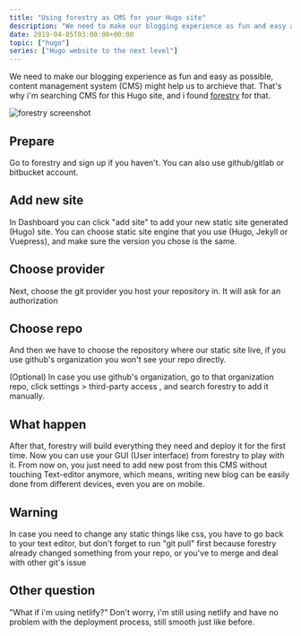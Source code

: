 ```yaml
---
title: "Using forestry as CMS for your Hugo site"
description: "We need to make our blogging experience as fun and easy as possible, content management system might help us to do that"
date: 2019-04-05T03:00:00+00:00
topic: ["hugo"]
series: ["Hugo website to the next level"]
---
```


We need to make our blogging experience as fun and easy as possible, content management system (CMS) might help us to archieve that.  That's why i'm searching CMS for this Hugo site, and i found [forestry](https://forestry.io/) for that.

![forestry screenshot](https://res.cloudinary.com/wegoatdev/image/upload/v1554258977/blog/forestry.png)

## Prepare
Go to forestry and sign up if you haven't. You can also use github/gitlab or bitbucket account. 

## Add new site
In Dashboard you can click "add site" to add your new static site generated (Hugo) site. You can choose static site engine that you use (Hugo, Jekyll or Vuepress), and make sure the version you chose is the same. 

## Choose provider
Next, choose the git provider you host your repository in. It will ask for an authorization

## Choose repo
And then we have to choose the repository where our static site live, if you use github's organization you won't see your repo directly.

(Optional) In case you use github's organization, go to that organization repo, click settings > third-party access , and search forestry to add it manually. 

## What happen
After that, forestry will build everything they need and deploy it for the first time. Now you can use your GUI (User interface) from forestry to play with it. From now on, you just need to add new post from this CMS without touching Text-editor anymore, which means, writing new blog can be easily done from different devices, even you are on mobile.

## Warning

In case you need to change any static things like css, you have to  go back to your text editor, but don't forget to run "git pull" first because forestry already changed something from your repo, or you've to merge and deal with other git's issue

## Other question

"What if i'm using netlify?" Don't worry, i'm still using netlify and have no problem with the deployment process, still smooth just like before. 